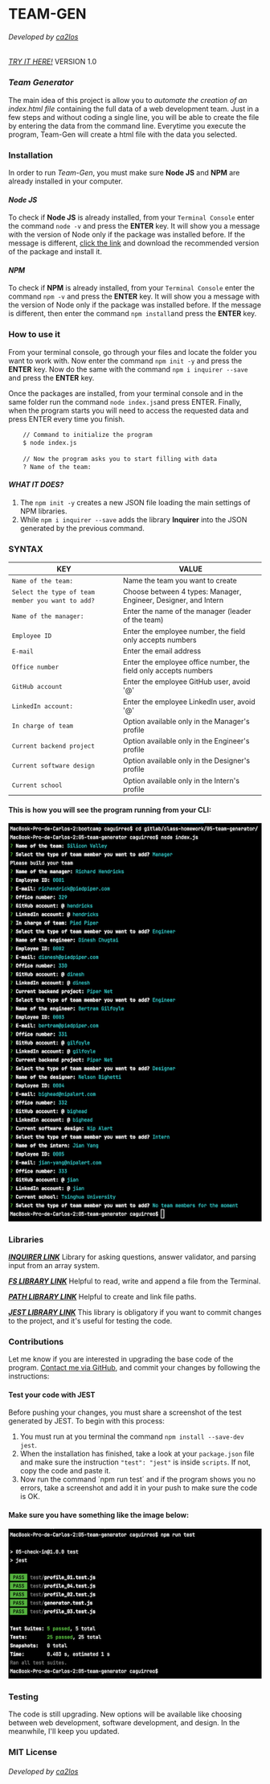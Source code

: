 # TEAM-GEN
###### Developed by [*ca2los*](https://github.com/ca2los)
[*TRY IT HERE!*](https://ca2los.github.io/teamgen/)
VERSION 1.0

### *Team Generator*
The main idea of this project is allow you to *automate the creation of an index.html file* containing
the full data of a web development team. Just in a few steps and without coding a single line, you will
be able to create the file by entering the data from the command line. Everytime you execute the program, 
Team-Gen will create a html file with the data you selected.

### Installation
In order to run *Team-Gen*, you must make sure **Node JS** and **NPM** are already
installed in your computer.

#### *Node JS*
To check if **Node JS** is already installed, from your `Terminal Console` enter the
command `node -v` and press the **ENTER** key. It will show you a message with the
version of Node only if the package was installed before. If the message is different,
[click the link](https://nodejs.org/en/) and download the recommended version of the
package and install it.

#### *NPM*
To check if **NPM** is already installed, from your `Terminal Console` enter the
command `npm -v` and press the **ENTER** key. It will show you a message with the
version of Node only if the package was installed before. If the message is different,
then enter the command `npm install`and press the **ENTER** key.

### How to use it
From your terminal console, go through your files and locate the folder you want
to work with. Now enter the command `npm init -y` and press the **ENTER** key. Now
do the same with the command `npm i inquirer --save` and press the **ENTER** key. 

Once the packages are installed, from your terminal console and in the same folder
run the command `node index.js`and press ENTER. Finally, when the program starts you 
will need to access the requested data and press ENTER every time you finish.

```text
    // Command to initialize the program
    $ node index.js
    
    // Now the program asks you to start filling with data
    ? Name of the team: 
```

#### *WHAT IT DOES?*
1. The `npm init -y` creates a new JSON file loading the main settings of NPM libraries.
2. While `npm i inquirer --save` adds the library **Inquirer** into the JSON generated
   by the previous command.

### SYNTAX

KEY | VALUE
------------ | -------------
`Name of the team:` | Name the team you want to create
`Select the type of team member you want to add?` | Choose between 4 types: Manager, Engineer, Designer, and Intern
`Name of the manager:` | Enter the name of the manager (leader of the team)
`Employee ID` | Enter the employee number, the field only accepts numbers
`E-mail` | Enter the email address
`Office number` | Enter the employee office number, the field only accepts numbers
`GitHub account` | Enter the employee GitHub user, avoid '@'
`LinkedIn account:` | Enter the employee LinkedIn user, avoid '@'
`In charge of team` | Option available only in the Manager's profile
`Current backend project` | Option available only in the Engineer's profile
`Current software design` | Option available only in the Designer's profile
`Current school` | Option available only in the Intern's profile

#### This is how you will see the program running from your CLI:
![ANSWERS](./dev/img/answers.png)

### Libraries
**[*INQUIRER LINK*](https://www.npmjs.com/package/inquirer)** Library for asking questions, answer validator, and 
parsing input from an array system.

**[*FS LIBRARY LINK*](https://nodejs.org/en/knowledge/file-system/how-to-write-files-in-nodejs/)** Helpful to read, 
write and append a file from the Terminal.

**[*PATH LIBRARY LINK*](https://nodejs.org/api/path.html#path_path_resolve_paths)** Helpful to create and link file paths.

**[*JEST LIBRARY LINK*](https://jestjs.io/docs/getting-started)** This library is obligatory if you want to commit 
changes to the project, and it's useful for testing the code.

### Contributions
Let me know if you are interested in upgrading the base code of the program. [Contact
me via GitHub](https://github.com/ca2los), and commit your changes by following the instructions:

#### Test your code with JEST
Before pushing your changes, you must share a screenshot of the test generated by JEST. To begin with this process: 

1. You must run at you terminal the command `npm install --save-dev jest`. 
2. When the installation has finished, take a look at your `package.json` file and make sure the instruction `"test": "jest"` is inside `scripts`. If not, copy the code and paste it.
3. Now run the command ´npm run test´ and if the program shows you no errors, take a screenshot and add it in your push to make sure the code is OK.

#### Make sure you have something like the image below:
![JEST](./dev/img/jest.png)

### Testing
The code is still upgrading. New options will be available like choosing between web development, software development,
and design. In the meanwhile, I'll keep you updated.

### MIT License
###### Developed by [*ca2los*](https://github.com/ca2los)